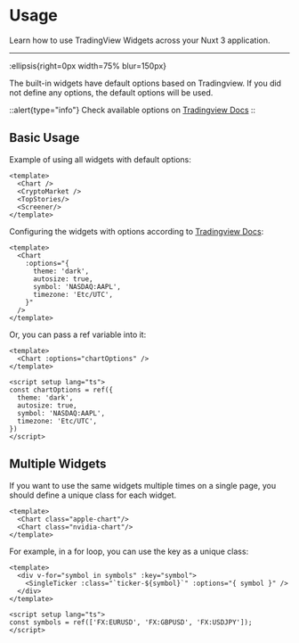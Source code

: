 # Usage

Learn how to use TradingView Widgets across your Nuxt 3 application.

---

:ellipsis{right=0px width=75% blur=150px}

The built-in widgets have default options based on Tradingview. If you did not define any options, the default options will be used.

::alert{type="info"}
Check available options on [Tradingview Docs](https://www.tradingview.com/widget-docs/widgets/)
::

## Basic Usage

Example of using all widgets with default options:

```vue{}[pages/index.vue]
<template>
  <Chart />
  <CryptoMarket />
  <TopStories/>
  <Screener/>
</template>
```

 Configuring the widgets with options according to [Tradingview Docs](https://www.tradingview.com/widget-docs/widgets/):

```vue{}[pages/index.vue]
<template>
  <Chart
    :options="{
      theme: 'dark',
      autosize: true,
      symbol: 'NASDAQ:AAPL',
      timezone: 'Etc/UTC',
    }"
  />
</template>
```

Or, you can pass a ref variable into it:

```vue{}[pages/index.vue]
<template>
  <Chart :options="chartOptions" />
</template>

<script setup lang="ts">
const chartOptions = ref({
  theme: 'dark',
  autosize: true,
  symbol: 'NASDAQ:AAPL',
  timezone: 'Etc/UTC',
})
</script>
```

## Multiple Widgets

If you want to use the same widgets multiple times on a single page, you should define a unique class for each widget.

```vue{}[pages/index.vue]
<template>
  <Chart class="apple-chart"/>
  <Chart class="nvidia-chart"/>
</template>
```

For example, in a for loop, you can use the key as a unique class:

```vue{}[pages/index.vue]
<template>
  <div v-for="symbol in symbols" :key="symbol">
    <SingleTicker :class="`ticker-${symbol}`" :options="{ symbol }" />
  </div>
</template>

<script setup lang="ts">
const symbols = ref(['FX:EURUSD', 'FX:GBPUSD', 'FX:USDJPY']);
</script>
```
